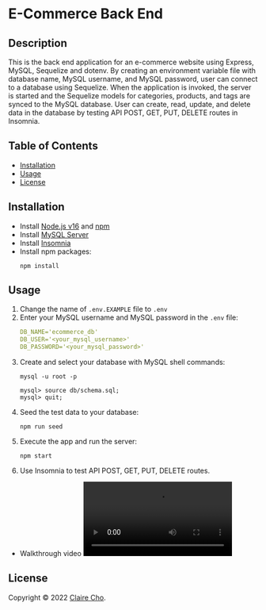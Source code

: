 <!-- omit in toc -->
# E-Commerce Back End

<!-- omit in toc -->
## Description

This is the back end application for an e-commerce website using Express, MySQL, Sequelize and dotenv. By creating an environment variable file with database name, MySQL username, and MySQL password, user can connect to a database using Sequelize. When the application is invoked, the server is started and the Sequelize models for categories, products, and tags are synced to the MySQL database. User can create, read, update, and delete data in the database by testing API POST, GET, PUT, DELETE routes in Insomnia.

<!-- omit in toc -->
## Table of Contents
- [Installation](#installation)
- [Usage](#usage)
- [License](#license)

## Installation
- Install [Node.js v16](https://nodejs.org/en/blog/release/v16.16.0/) and [npm](https://www.npmjs.com/)
- Install [MySQL Server](https://dev.mysql.com/doc/mysql-getting-started/en/#mysql-getting-started-installing)
- Install [Insomnia](https://insomnia.rest/download)
- Install npm packages:
  ```
  npm install
  ```

## Usage
1. Change the name of `.env.EXAMPLE` file to `.env`
2. Enter your MySQL username and MySQL password in the `.env` file:
    ```yaml
    DB_NAME='ecommerce_db'
    DB_USER='<your_mysql_username>'
    DB_PASSWORD='<your_mysql_password>'
    ```
3. Create and select your database with MySQL shell commands:
    ```
    mysql -u root -p
    ```
    ```shell
    mysql> source db/schema.sql;
    mysql> quit;
    ```
4. Seed the test data to your database:
    ```
    npm run seed
    ```
5. Execute the app and run the server:
    ```
    npm start
    ```
6. Use Insomnia to test API POST, GET, PUT, DELETE routes.
- Walkthrough video
<video src="https://user-images.githubusercontent.com/106784125/219299896-9acd37f1-f11c-45aa-a5f3-b8b5d1b607b1.mp4
"></video>

## License
Copyright © 2022 [Claire Cho](https://github.com/clairehwcho).
